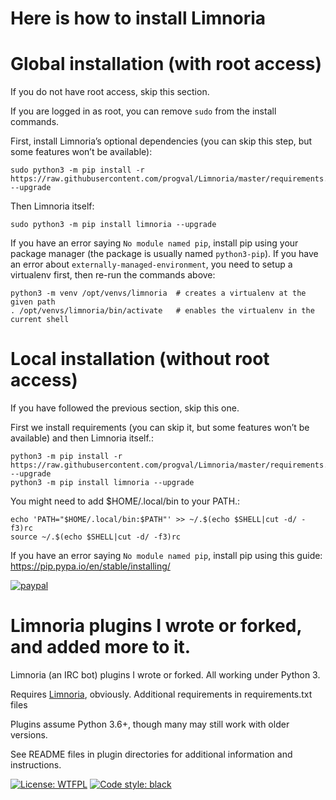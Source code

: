 # Here is how to install Limnoria

# Global installation (with root access)

If you do not have root access, skip this section.

If you are logged in as root, you can remove `sudo` from the install commands.

First, install Limnoria’s optional dependencies (you can skip this step, but some features won’t be available):

```
sudo python3 -m pip install -r https://raw.githubusercontent.com/progval/Limnoria/master/requirements.txt --upgrade
```

Then Limnoria itself:

```
sudo python3 -m pip install limnoria --upgrade
```

If you have an error saying `No module named pip`, install pip using your package manager (the package is usually named `python3-pip`).
If you have an error about `externally-managed-environment`, you need to setup a virtualenv first, then re-run the commands above:
```
python3 -m venv /opt/venvs/limnoria  # creates a virtualenv at the given path
. /opt/venvs/limnoria/bin/activate   # enables the virtualenv in the current shell
```

# Local installation (without root access)
If you have followed the previous section, skip this one.

First we install requirements (you can skip it, but some features won’t be available) and then Limnoria itself.:
```
python3 -m pip install -r https://raw.githubusercontent.com/progval/Limnoria/master/requirements.txt --upgrade
python3 -m pip install limnoria --upgrade
```
You might need to add $HOME/.local/bin to your PATH.:
```
echo 'PATH="$HOME/.local/bin:$PATH"' >> ~/.$(echo $SHELL|cut -d/ -f3)rc
source ~/.$(echo $SHELL|cut -d/ -f3)rc
```
If you have an error saying `No module named pip`, install pip using this guide:
https://pip.pypa.io/en/stable/installing/


[![paypal](https://www.paypalobjects.com/en_US/i/btn/btn_donateCC_LG.gif)](https://www.paypal.com/cgi-bin/webscr?cmd=_s-xclick&hosted_button_id=QC2EH6ZRDL37L)

# Limnoria plugins I wrote or forked, and added more to it.

Limnoria (an IRC bot) plugins I wrote or forked. All working under Python 3. 

Requires [Limnoria](https://github.com/ProgVal/Limnoria), obviously. Additional requirements in requirements.txt files

Plugins assume Python 3.6+, though many may still work with older versions.


See README files in plugin directories for additional information and instructions.

[![License: WTFPL](https://img.shields.io/badge/license-WTFPL-brightgreen.svg)](http://www.wtfpl.net/about/) [![Code style: black](https://img.shields.io/badge/code%20style-black-000000.svg)](https://github.com/psf/black)
